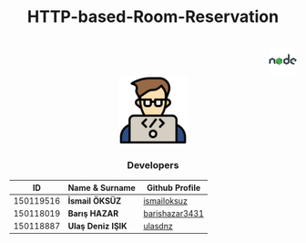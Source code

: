 <div align="center" >

# **HTTP-based-Room-Reservation** 
<br>
  <div align="right" >
<a href="https://nodejs.org/en/"><img src=/icons/icons8-nodejs-48.png height="48"></a>
</div>
<img src=/icons/coding.png height="120">

### Developers
|ID   | Name & Surname  |Github Profile|
|---|---|---|
|150119516   |**İsmail ÖKSÜZ**   |<a href="https://github.com/ismailoksuz/">ismailoksuz</a>|
|150118019   |**Barış HAZAR**   |<a href="https://github.com/barishazar3431/">barishazar3431</a>|
|150118887   |**Ulaş Deniz IŞIK**   |<a href="https://github.com/ulasdnz/">ulasdnz</a>|
</div>
